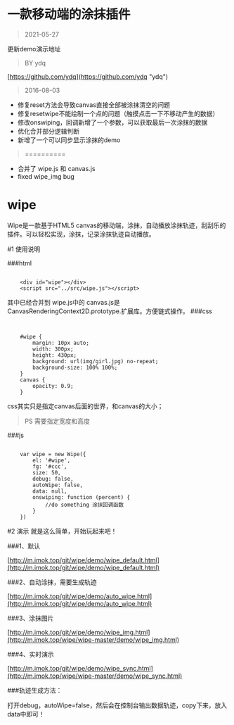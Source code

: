 
# 一款移动端的涂抹插件

> 2021-05-27

更新demo演示地址



> BY ydq

[https://github.com/ydq](https://github.com/ydq "ydq")

> 2016-08-03


- 修复reset方法会导致canvas直接全部被涂抹清空的问题
- 修复resetwipe不能绘制一个点的问题（触摸点击一下不移动产生的数据）
- 修改onswiping，回调新增了一个参数，可以获取最后一次涂抹的数据
- 优化合并部分逻辑判断
- 新增了一个可以同步显示涂抹的demo


> ==========


- 合并了 wipe.js 和 canvas.js
- fixed wipe_img bug

# wipe

Wipe是一款基于HTML5 canvas的移动端，涂抹，自动播放涂抹轨迹，刮刮乐的插件。可以轻松实现，涂抹，记录涂抹轨迹自动播放。


#1 使用说明

###html

```

	<div id="wipe"></div>
	<script src="../src/wipe.js"></script>

```

其中已经合并到 wipe.js中的 canvas.js是CanvasRenderingContext2D.prototype.扩展库。方便链式操作。
###css


```


	#wipe {
		margin: 10px auto;
		width: 300px;
		height: 430px;
		background: url(img/girl.jpg) no-repeat;
		background-size: 100% 100%;
	}
	canvas {
		opacity: 0.9;
	}
```

css其实只是指定canvas后面的世界，和canvas的大小；
>PS 需要指定宽度和高度
>
###js

```

	var wipe = new Wipe({
		el: '#wipe',
		fg: '#ccc',
		size: 50,
		debug: false,
		autoWipe: false,
		data: null,
		onswiping: function (percent) {
			//do something 涂抹回调函数
		}
	})
```

#2 演示 就是这么简单，开始玩起来吧！


###1、默认

[http://m.imok.top/git/wipe/demo/wipe_default.html](http://m.imok.top/git/wipe/demo/wipe_default.html)

###2、自动涂抹，需要生成轨迹

[http://m.imok.top/git/wipe/demo/auto_wipe.html](http://m.imok.top/git/wipe/demo/auto_wipe.html)

###3、涂抹图片

[http://m.imok.top/git/wipe/demo/wipe_img.html](http://m.imok.top/wipe/wipe-master/demo/wipe_img.html)

###4、实时演示

[http://m.imok.top/git/wipe/demo/wipe_sync.html](http://m.imok.top/wipe/wipe-master/demo/wipe_sync.html)


###轨迹生成方法：

打开debug，autoWipe=false，然后会在控制台输出数据轨迹，copy下来，放入 data中即可！

